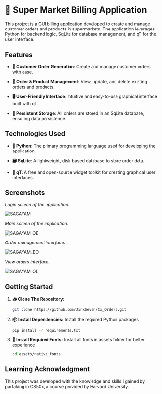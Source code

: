 
# 🛒 Super Market Billing Application

This project is a GUI billing application developed to create and manage customer orders and products in supermarkets. The application leverages Python for backend logic, SqLite for database management, and qT for the user interface.

## Features

- **📝 Customer Order Generation**: Create and manage customer orders with ease.
  
- **🔄 Order & Product Management**: View, update, and delete existing orders and products.
  
- **🖥️ User-Friendly Interface**: Intuitive and easy-to-use graphical interface built with qT.
  
- **💾 Persistent Storage**: All orders are stored in an SqLite database, ensuring data persistence.

## Technologies Used

- **🐍 Python**: The primary programming language used for developing the application.
  
- **🗃️ SqLite**: A lightweight, disk-based database to store order data.
  
- **🎨 qT**: A free and open-source widget toolkit for creating graphical user interfaces.

## Screenshots

*Login screen of the application.*

![SAGAYAM](https://github.com/JinxSeven/Cx_Orders/assets/164835921/071e0c82-310e-488e-9509-e7ecfb372ba3)

*Main screen of the application.*

![SAGAYAM_OE](https://github.com/JinxSeven/Cx_Orders/assets/164835921/c71f110e-f9ef-4cb4-9ac1-a0a22c424bad)

*Order management interface.*

![SAGAYAM_EO](https://github.com/JinxSeven/Cx_Orders/assets/164835921/b099cec1-f0ba-44f1-b787-a7373f91cb2f)

*View orders interface.*

![SAGAYAM_OL](https://github.com/JinxSeven/Cx_Orders/assets/164835921/e2a47392-afea-45ee-86ce-dfab419b8575)

## Getting Started

1. **📥 Clone The Repository:**
   ```bash
   git clone https://github.com/JinxSeven/Cx_Orders.git
   ```

2. **📦 Install Dependencies:**
   Install the required Python packages:
   ```bash
   pip install -r requirements.txt
   ```
   
3. **📝 Install Required Fonts:**
   Install all fonts in assets folder for better experience
   ```bash
   cd assets/native_fonts
   ```

## Learning Acknowledgment

This project was developed with the knowledge and skills I gained by partaking in CS50x, a course provided by Harvard University.
